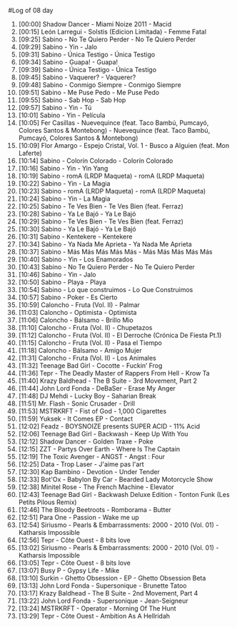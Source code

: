 #Log of 08 day

1. [00:00] Shadow Dancer - Miami Noize 2011 - Macid
1. [00:15] León Larregui - Solstis (Edicion Limitada) - Femme Fatal
1. [09:25] Sabino - No Te Quiero Perder - No Te Quiero Perder
1. [09:29] Sabino - Yin - Jalo
1. [09:31] Sabino - Única Testigo - Única Testigo
1. [09:34] Sabino - Guapa! - Guapa!
1. [09:39] Sabino - Única Testigo - Única Testigo
1. [09:45] Sabino - Vaquerer? - Vaquerer?
1. [09:48] Sabino - Conmigo Siempre - Conmigo Siempre
1. [09:51] Sabino - Me Puse Pedo - Me Puse Pedo
1. [09:55] Sabino - Sab Hop - Sab Hop
1. [09:57] Sabino - Yin - Tú
1. [10:01] Sabino - Yin - Película
1. [10:05] Fer Casillas - Nuevequince (feat. Taco Bambú, Pumcayó, Colores Santos & Montebong) - Nuevequince (feat. Taco Bambú, Pumcayó, Colores Santos & Montebong)
1. [10:09] Flor Amargo - Espejo Cristal, Vol. 1 - Busco a Alguien (feat. Mon Laferte)
1. [10:14] Sabino - Colorín Colorado - Colorín Colorado
1. [10:16] Sabino - Yin - Yin Yang
1. [10:19] Sabino - romA (LRDP Maqueta) - romA (LRDP Maqueta)
1. [10:22] Sabino - Yin - La Magia
1. [10:23] Sabino - romA (LRDP Maqueta) - romA (LRDP Maqueta)
1. [10:24] Sabino - Yin - La Magia
1. [10:25] Sabino - Te Ves Bien - Te Ves Bien (feat. Ferraz)
1. [10:28] Sabino - Ya Le Bajó - Ya Le Bajó
1. [10:29] Sabino - Te Ves Bien - Te Ves Bien (feat. Ferraz)
1. [10:30] Sabino - Ya Le Bajó - Ya Le Bajó
1. [10:31] Sabino - Kentekere - Kentekere
1. [10:34] Sabino - Ya Nada Me Aprieta - Ya Nada Me Aprieta
1. [10:37] Sabino - Más Más Más Más Más - Más Más Más Más Más
1. [10:40] Sabino - Yin - Los Enamorados
1. [10:43] Sabino - No Te Quiero Perder - No Te Quiero Perder
1. [10:46] Sabino - Yin - Jalo
1. [10:50] Sabino - Playa - Playa
1. [10:54] Sabino - Lo que construimos - Lo Que Construimos
1. [10:57] Sabino - Poker - Es Cierto
1. [10:59] Caloncho - Fruta (Vol. II) - Palmar
1. [11:03] Caloncho - Optimista - Optimista
1. [11:06] Caloncho - Bálsamo - Brillo Mio
1. [11:10] Caloncho - Fruta (Vol. II) - Chupetazos
1. [11:12] Caloncho - Fruta (Vol. II) - El Derroche (Crónica De Fiesta Pt.1)
1. [11:15] Caloncho - Fruta (Vol. II) - Pasa el Tiempo
1. [11:18] Caloncho - Bálsamo - Amigo Mujer
1. [11:31] Caloncho - Fruta (Vol. II) - Los Animales
1. [11:32] Teenage Bad Girl - Cocotte - Fuckin’ Frog
1. [11:36] Tepr - The Deadly Master of Rappers From Hell - Krow Ta
1. [11:40] Krazy Baldhead - The B Suite - 3rd Movement, Part 2
1. [11:44] John Lord Fonda - DeBaSer - Erase My Anger
1. [11:48] DJ Mehdi - Lucky Boy - Saharian Break
1. [11:51] Mr. Flash - Sonic Crusader - Drill
1. [11:53] MSTRKRFT - Fist of God - 1,000 Cigarettes
1. [11:59] Yuksek - It Comes EP - Contact
1. [12:02] Feadz - BOYSNOIZE presents SUPER ACID - 11% Acid
1. [12:06] Teenage Bad Girl - Backwash - Keep Up With You
1. [12:12] Shadow Dancer - Golden Traxe - Poke
1. [12:15] ZZT - Partys Over Earth - Where Is The Captain
1. [12:19] The Toxic Avenger - ANGST - Angst : Four
1. [12:25] Data - Trop Laser - J'aime pas l'art
1. [12:30] Kap Bambino - Devotion - Under Tender
1. [12:33] Bot'Ox - Babylon By Car - Bearded Lady Motorcycle Show
1. [12:38] Minitel Rose - The French Machine - Elevator
1. [12:43] Teenage Bad Girl - Backwash Deluxe Edition - Tonton Funk (Les Petits Pilous Remix)
1. [12:46] The Bloody Beetroots - Romborama - Butter
1. [12:51] Para One - Passion - Wake me up
1. [12:54] Siriusmo - Pearls & Embarrassments: 2000 - 2010 (Vol. 01) - Katharsis Impossible
1. [12:56] Tepr - Côte Ouest - 8 bits love
1. [13:02] Siriusmo - Pearls & Embarrassments: 2000 - 2010 (Vol. 01) - Katharsis Impossible
1. [13:05] Tepr - Côte Ouest - 8 bits love
1. [13:07] Busy P - Gypsy Life - Mike
1. [13:10] Surkin - Ghetto Obsession - EP - Ghetto Obsession Beta
1. [13:13] John Lord Fonda - Supersonique - Brunette Tatoo
1. [13:17] Krazy Baldhead - The B Suite - 2nd Movement, Part 4
1. [13:22] John Lord Fonda - Supersonique - Jean-Seigneur
1. [13:24] MSTRKRFT - Operator - Morning Of The Hunt
1. [13:29] Tepr - Côte Ouest - Ambition As A Hellridah
